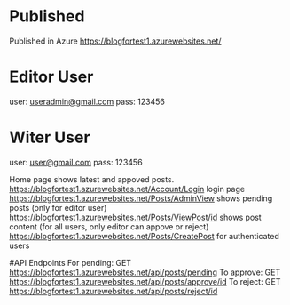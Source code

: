 # Published
Published in Azure
https://blogfortest1.azurewebsites.net/

# Editor User
user: useradmin@gmail.com
pass: 123456

# Witer User
user: user@gmail.com
pass: 123456

Home page shows latest and appoved posts.
https://blogfortest1.azurewebsites.net/Account/Login login page
https://blogfortest1.azurewebsites.net/Posts/AdminView shows pending posts (only for editor user)
https://blogfortest1.azurewebsites.net/Posts/ViewPost/id  shows post content (for all users, only editor can appove or reject)
https://blogfortest1.azurewebsites.net/Posts/CreatePost  for authenticated users


#API Endpoints
For pending: GET https://blogfortest1.azurewebsites.net/api/posts/pending
To approve: GET https://blogfortest1.azurewebsites.net/api/posts/approve/id
To reject: GET https://blogfortest1.azurewebsites.net/api/posts/reject/id
